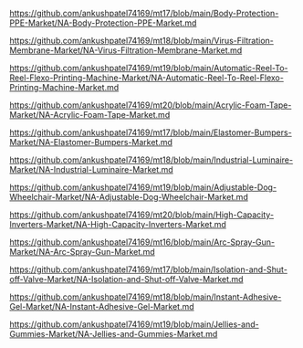 <p><a href="https://github.com/ankushpatel74169/mt17/blob/main/Body-Protection-PPE-Market/NA-Body-Protection-PPE-Market.md">https://github.com/ankushpatel74169/mt17/blob/main/Body-Protection-PPE-Market/NA-Body-Protection-PPE-Market.md</a></p><p><a href="https://github.com/ankushpatel74169/mt18/blob/main/Virus-Filtration-Membrane-Market/NA-Virus-Filtration-Membrane-Market.md">https://github.com/ankushpatel74169/mt18/blob/main/Virus-Filtration-Membrane-Market/NA-Virus-Filtration-Membrane-Market.md</a></p><p><a href="https://github.com/ankushpatel74169/mt19/blob/main/Automatic-Reel-To-Reel-Flexo-Printing-Machine-Market/NA-Automatic-Reel-To-Reel-Flexo-Printing-Machine-Market.md">https://github.com/ankushpatel74169/mt19/blob/main/Automatic-Reel-To-Reel-Flexo-Printing-Machine-Market/NA-Automatic-Reel-To-Reel-Flexo-Printing-Machine-Market.md</a></p><p><a href="https://github.com/ankushpatel74169/mt20/blob/main/Acrylic-Foam-Tape-Market/NA-Acrylic-Foam-Tape-Market.md">https://github.com/ankushpatel74169/mt20/blob/main/Acrylic-Foam-Tape-Market/NA-Acrylic-Foam-Tape-Market.md</a></p><p><a href="https://github.com/ankushpatel74169/mt17/blob/main/Elastomer-Bumpers-Market/NA-Elastomer-Bumpers-Market.md">https://github.com/ankushpatel74169/mt17/blob/main/Elastomer-Bumpers-Market/NA-Elastomer-Bumpers-Market.md</a></p><p><a href="https://github.com/ankushpatel74169/mt18/blob/main/Industrial-Luminaire-Market/NA-Industrial-Luminaire-Market.md">https://github.com/ankushpatel74169/mt18/blob/main/Industrial-Luminaire-Market/NA-Industrial-Luminaire-Market.md</a></p><p><a href="https://github.com/ankushpatel74169/mt19/blob/main/Adjustable-Dog-Wheelchair-Market/NA-Adjustable-Dog-Wheelchair-Market.md">https://github.com/ankushpatel74169/mt19/blob/main/Adjustable-Dog-Wheelchair-Market/NA-Adjustable-Dog-Wheelchair-Market.md</a></p><p><a href="https://github.com/ankushpatel74169/mt20/blob/main/High-Capacity-Inverters-Market/NA-High-Capacity-Inverters-Market.md">https://github.com/ankushpatel74169/mt20/blob/main/High-Capacity-Inverters-Market/NA-High-Capacity-Inverters-Market.md</a></p><p><a href="https://github.com/ankushpatel74169/mt16/blob/main/Arc-Spray-Gun-Market/NA-Arc-Spray-Gun-Market.md">https://github.com/ankushpatel74169/mt16/blob/main/Arc-Spray-Gun-Market/NA-Arc-Spray-Gun-Market.md</a></p><p><a href="https://github.com/ankushpatel74169/mt17/blob/main/Isolation-and-Shut-off-Valve-Market/NA-Isolation-and-Shut-off-Valve-Market.md">https://github.com/ankushpatel74169/mt17/blob/main/Isolation-and-Shut-off-Valve-Market/NA-Isolation-and-Shut-off-Valve-Market.md</a></p><p><a href="https://github.com/ankushpatel74169/mt18/blob/main/Instant-Adhesive-Gel-Market/NA-Instant-Adhesive-Gel-Market.md">https://github.com/ankushpatel74169/mt18/blob/main/Instant-Adhesive-Gel-Market/NA-Instant-Adhesive-Gel-Market.md</a></p><p><a href="https://github.com/ankushpatel74169/mt19/blob/main/Jellies-and-Gummies-Market/NA-Jellies-and-Gummies-Market.md">https://github.com/ankushpatel74169/mt19/blob/main/Jellies-and-Gummies-Market/NA-Jellies-and-Gummies-Market.md</a></p>
